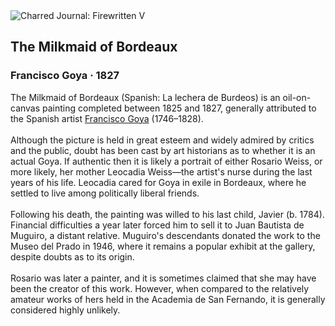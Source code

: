 <div class="artwork-of-the-day">
  <div class="container">
    <div class="img-wrapper">
      <img
        src="https://uploads6.wikiart.org/images/francisco-goya/the-milkmaid-of-bordeaux-1827.jpg!Large.jpg"
        alt="Charred Journal: Firewritten V" />
    </div>
    <div class="artwork-detail">
      <div class="artwork-origin"> 
        <h2 class="artwork-name">The Milkmaid of Bordeaux</h2>
        <h3 class="artist">
          Francisco Goya
                    ·  1827
        </h3>
      </div>
      <p class="description">
        <span class="artwork-description-text ng-binding" ng-bind-html="viewModel.ArtworkOfTheDay.Description | unsafe">The Milkmaid of Bordeaux (Spanish: La lechera de Burdeos) is an oil-on-canvas painting completed between 1825 and 1827, generally attributed to the Spanish artist <a target="_blank" href="/en/francisco-goya">Francisco Goya</a> (1746–1828).
<br>
<br>Although the picture is held in great esteem and widely admired by critics and the public, doubt has been cast by art historians as to whether it is an actual Goya. If authentic then it is likely a portrait of either Rosario Weiss, or more likely, her mother Leocadia Weiss—the artist's nurse during the last years of his life. Leocadia cared for Goya in exile in Bordeaux, where he settled to live among politically liberal friends.
<br>
<br>Following his death, the painting was willed to his last child, Javier (b. 1784). Financial difficulties a year later forced him to sell it to Juan Bautista de Muguiro, a distant relative. Muguiro's descendants donated the work to the Museo del Prado in 1946, where it remains a popular exhibit at the gallery, despite doubts as to its origin.
<br>
<br>Rosario was later a painter, and it is sometimes claimed that she may have been the creator of this work. However, when compared to the relatively amateur works of hers held in the Academia de San Fernando, it is generally considered highly unlikely.</span>
                        <div class="text-shadow-container" ng-show="showShadow" style=""></div>
      </p>
    </div>
  </div>

</div>
